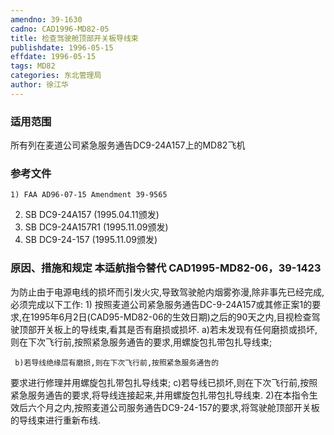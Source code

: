 ```yaml
---
amendno: 39-1630
cadno: CAD1996-MD82-05
title: 检查驾驶舱顶部开关板导线束
publishdate: 1996-05-15
effdate: 1996-05-15
tags: MD82
categories: 东北管理局
author: 徐江华
---
```


### 适用范围 
所有列在麦道公司紧急服务通告DC9-24A157上的MD82飞机

### 参考文件
    1) FAA AD96-07-15 Amendment 39-9565 
2) SB DC9-24A157 (1995.04.11颁发) 
3) SB DC9-24A157R1 (1995.11.09颁发) 
4) SB DC9-24-157 (1995.11.09颁发) 


### 原因、措施和规定 本适航指令替代 CAD1995-MD82-06，39-1423 
为防止由于电源电线的损坏而引发火灾,导致驾驶舱内烟雾弥漫,除非事先已经完成,必须完成以下工作: 
     1) 按照麦道公司紧急服务通告DC-9-24A157或其修正案1的要求,在1995年6月2日(CAD95-MD82-06的生效日期)之后的90天之内,目视检查驾驶顶部开关板上的导线束,看其是否有磨损或损坏. 
     a)若未发现有任何磨损或损坏,则在下次飞行前,按照紧急服务通告的要求,用螺旋包扎带包扎导线束; 

     b)若导线绝缘层有磨损,则在下次飞行前,按照紧急服务通告的
  
要求进行修理并用螺旋包扎带包扎导线束; 
     c)若导线已损坏,则在下次飞行前,按照紧急服务通告的要求,将导线连接起来,并用螺旋包扎带包扎导线束. 
2)在本指令生效后六个月之内,按照麦道公司服务通告DC9-24-157的要求,将驾驶舱顶部开关板的导线束进行重新布线.

